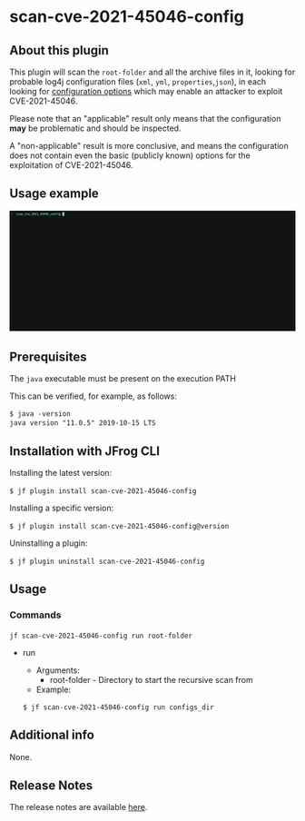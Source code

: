 # scan-cve-2021-45046-config

## About this plugin
This plugin will scan the `root-folder` and all the archive files in it, looking for probable log4j configuration files (`xml`, `yml`, `properties`,`json`), in each looking for [configuration options](https://jfrog.com/blog/log4shell-0-day-vulnerability-all-you-need-to-know/#appendix-c) which may enable an attacker to exploit CVE-2021-45046.

Please note that an "applicable" result only means that the configuration **may** be problematic and should be inspected.

A "non-applicable" result is more conclusive, and means the configuration does not contain even the basic (publicly known) options for the exploitation of CVE-2021-45046.



## Usage example

![Usage example](img/scan-cve-2021-45046-config.gif)



## Prerequisites

The `java` executable must be present on the execution PATH

This can be verified, for example, as follows:

```
$ java -version
java version "11.0.5" 2019-10-15 LTS
```



## Installation with JFrog CLI
Installing the latest version:

`$ jf plugin install scan-cve-2021-45046-config`

Installing a specific version:

`$ jf plugin install scan-cve-2021-45046-config@version`

Uninstalling a plugin:

`$ jf plugin uninstall scan-cve-2021-45046-config`

## Usage
### Commands
`jf scan-cve-2021-45046-config run root-folder`

* run

  - Arguments:
      - root-folder - Directory to start the recursive scan from
  - Example:
  ```
  $ jf scan-cve-2021-45046-config run configs_dir
  ```



## Additional info
None.

## Release Notes
The release notes are available [here](RELEASE.md).
